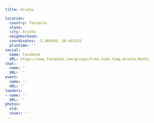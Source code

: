 ```yaml
---
title: Arusha

location:
  country: Tanzania
  state: 
  city: Arusha
  neighborhood: 
  coordinates: -3.366956, 36.691552
  plusCode: ''
social:
  name: Facebook
  URL: https://www.facebook.com/groups/Free.Code.Camp.Arusha.Moshi
chat:
  name: ''
  URL: ''
event:
  name: ''
  URL: ''
leaders:
- name: ''
  URL: ''
photos:
  old: 
  cover: ''
---
```

